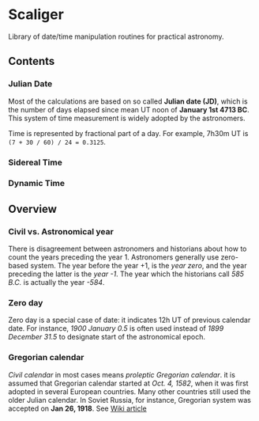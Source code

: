 # Scaliger

Library of date/time manipulation routines for practical astronomy.


## Contents

### Julian Date

Most of the calculations are based on so called **Julian date (JD)**, which is
the number of days elapsed since mean UT noon of **January 1st 4713 BC**. This
system of time measurement is widely adopted by the astronomers.

Time is represented by fractional part of a day. For example, 7h30m UT
is `(7 + 30 / 60) / 24 = 0.3125`.


### Sidereal Time

### Dynamic Time


## Overview

### Civil vs. Astronomical year

There is disagreement between astronomers and historians about how to count
the years preceding the year 1. Astronomers generally use zero-based system.
The year before the year +1, is the *year zero*, and the year preceding the
latter is the *year -1*. The year which the historians call *585 B.C.* is
actually the year *-584*.

### Zero day

Zero day is a special case of date: it indicates 12h UT of previous calendar
date. For instance, *1900 January 0.5* is often used instead of
*1899 December 31.5* to designate start of the astronomical epoch.

###  Gregorian calendar

_Civil calendar_ in most cases means _proleptic Gregorian calendar_. it is
assumed that Gregorian calendar started at *Oct. 4, 1582*, when it was first
adopted in several European countries. Many other countries still used the
older Julian calendar. In Soviet Russia, for instance, Gregorian system was
accepted on **Jan 26, 1918**. See
[Wiki article](https://en.wikipedia.org/wiki/Gregorian_calendar#Adoption_of_the_Gregorian_Calendar)

